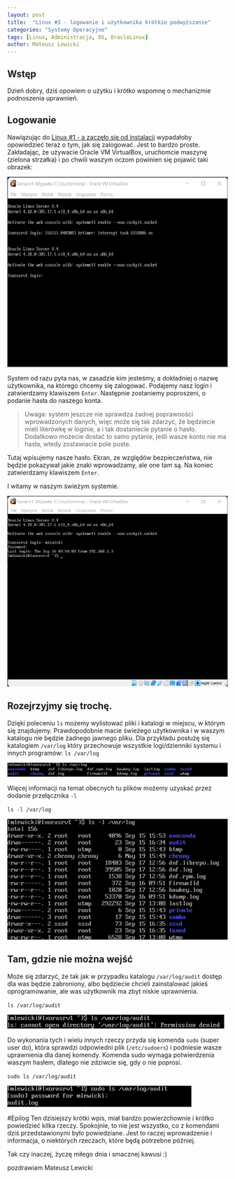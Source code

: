 ```yaml
---
layout: post
title:  "Linux #3 - logowanie i użytkownika krótkie podwyższanie"
categories: "Systemy Operacyjne"
tags: [Linux, Administracja, OS, OracleLinux]
author: Mateusz Lewicki
---
```

## Wstęp
Dzień dobry, dziś opowiem o użytku i krótko wspomnę o mechanizmie podnoszenia uprawnień.

## Logowanie
Nawiązując do [Linux #1 - a zaczęło się od instalacji](https://mateuszlewicki.pl/systemy/operacyjne/2021/linux1.html) wypadałoby opowiedzieć teraz o tym, jak się zalogować. Jest to bardzo proste. Zakładając, że używacie Oracle VM VirtualBox, uruchomcie maszynę (zielona strzałka) i po chwili waszym oczom powinien się pojawić taki obrazek:

![users1](/assets/images/l3/u1.png)

System od razu pyta nas, w zasadzie kim jesteśmy, a dokładniej o nazwę użytkownika, na którego chcemy się zalogować.
Podajemy nasz login i zatwierdzamy klawiszem `Enter`. Następnie zostaniemy poproszeni, o podanie hasła do naszego konta.
> Uwaga: system jeszcze nie sprawdza żadnej poprawności wprowadzonych danych, więc może się tak zdarzyć, że będziecie mieli literówkę w loginie, a i tak dostaniecie pytanie o hasło. Dodatkowo możecie dostać to samo pytanie, jeśli wasze konto nie ma hasła, wtedy zostawiacie pole puste.

Tutaj wpisujemy nasze hasło. Ekran, ze względów bezpieczeństwa, nie będzie pokazywał jakie znaki wprowadzamy, ale one tam są. Na koniec zatwierdzamy klawiszem `Enter`.

I witamy w naszym świeżym systemie.

![users2](/assets/images/l3/u2.png)

## Rozejrzyjmy się trochę.
Dzięki poleceniu `ls` możemy wylistować pliki i katalogi w miejscu, w którym się znajdujemy. Prawdopodobnie macie świeżego użytkownika i w waszym katalogu nie będzie żadnego jawnego pliku.
Dla przykładu posłużę się katalogiem `/var/log` który przechowuje wszystkie logi/dzienniki systemu i innych programów:
`ls /var/log`

![users3](/assets/images/l3/u3.png)

Więcej informacji na temat obecnych tu plików możemy uzyskać przez dodanie przełącznika `-l`

`ls -l /var/log`

![users4](/assets/images/l3/u4.png)

## Tam, gdzie nie można wejść
Może się zdarzyć, że tak jak w przypadku katalogu `/var/log/audit` dostęp dla was będzie zabroniony, albo będziecie chcieli zainstalować jakieś oprogramowanie, ale was użytkownik ma zbyt niskie uprawnienia.

 `ls /var/log/audit`

![users5](/assets/images/l3/u5.png)

Do wykonania tych i wielu innych rzeczy przyda się komenda `sudo` (super user do), która sprawdzi odpowiedni plik (`/etc/sudoers`) i podniesie wasze uprawnienia dla danej komendy.
Komenda sudo wymaga potwierdzenia waszym hasłem, dlatego nie zdziwcie się, gdy o nie poprosi.

 `sudo ls /var/log/audit`

![users6](/assets/images/l3/u6.png)

#Epilog
Ten dzisiejszy krótki wpis, miał bardzo powierzchownie i krótko powiedzieć kilka rzeczy. Spokojnie, to nie jest wszystko, co z komendami dziś przedstawionymi było powiedziane. Jest to raczej wprowadzenie i informacja, o niektórych rzeczach, które będą potrzebne później.

Tak czy inaczej, życzę miłego dnia i smacznej kawusi :)

pozdrawiam
Mateusz Lewicki